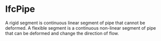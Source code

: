 IfcPipe
=======
A rigid segment is continuous linear segment of pipe that cannot be deformed.
A flexible segment is a continuous non-linear segment of pipe that can be
deformed and change the direction of flow.


